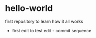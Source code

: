 # hello-world
first repository to learn how it all works
- first edit to test edit - commit sequence
